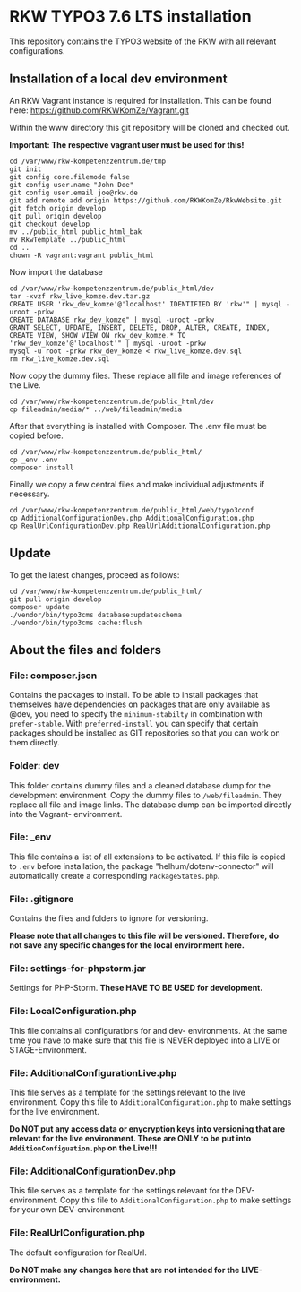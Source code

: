 # RKW TYPO3 7.6 LTS installation

This repository contains the TYPO3 website of the RKW with all relevant configurations.

## Installation of a local dev environment

An RKW Vagrant instance is required for installation. This can be found here:
https://github.com/RKWKomZe/Vagrant.git

Within the www directory this git repository will be cloned and checked out.

**Important: The respective vagrant user must be used for this!**

```
cd /var/www/rkw-kompetenzzentrum.de/tmp
git init
git config core.filemode false
git config user.name "John Doe"
git config user.email joe@rkw.de
git add remote add origin https://github.com/RKWKomZe/RkwWebsite.git
git fetch origin develop
git pull origin develop
git checkout develop
mv ../public_html public_html_bak
mv RkwTemplate ../public_html
cd ..
chown -R vagrant:vagrant public_html
```

Now import the database
```
cd /var/www/rkw-kompetenzzentrum.de/public_html/dev
tar -xvzf rkw_live_komze.dev.tar.gz
CREATE USER 'rkw_dev_komze'@'localhost' IDENTIFIED BY 'rkw'" | mysql -uroot -prkw
CREATE DATABASE rkw_dev_komze" | mysql -uroot -prkw
GRANT SELECT, UPDATE, INSERT, DELETE, DROP, ALTER, CREATE, INDEX, CREATE VIEW, SHOW VIEW ON rkw_dev_komze.* TO 'rkw_dev_komze'@'localhost'" | mysql -uroot -prkw
mysql -u root -prkw rkw_dev_komze < rkw_live_komze.dev.sql
rm rkw_live_komze.dev.sql
```

Now copy the dummy files. These replace all file and image references of the Live.
```
cd /var/www/rkw-kompetenzzentrum.de/public_html/dev
cp fileadmin/media/* ../web/fileadmin/media
```

After that everything is installed with Composer. The .env file must be copied before.
```
cd /var/www/rkw-kompetenzzentrum.de/public_html/
cp _env .env
composer install
```

Finally we copy a few central files and make individual adjustments if necessary.
```
cd /var/www/rkw-kompetenzzentrum.de/public_html/web/typo3conf
cp AdditionalConfigurationDev.php AdditionalConfiguration.php
cp RealUrlConfigurationDev.php RealUrlAdditionalConfiguration.php
```

## Update
To get the latest changes, proceed as follows:
```
cd /var/www/rkw-kompetenzzentrum.de/public_html/
git pull origin develop
composer update
./vendor/bin/typo3cms database:updateschema
./vendor/bin/typo3cms cache:flush
```

## About the files and folders

### File: composer.json

Contains the packages to install. 
To be able to install packages that themselves have dependencies on packages that are only available as @dev, you need to specify the `minimum-stabilty` in combination with `prefer-stable`.
With `preferred-install` you can specify that certain packages should be installed as GIT repositories so that you can work on them directly. 

### Folder: dev

This folder contains dummy files and a cleaned database dump for the development environment. Copy the dummy files to `/web/fileadmin`. They replace all file and image links.
The database dump can be imported directly into the Vagrant- environment. 

### File: _env

This file contains a list of all extensions to be activated. If this file is copied to `.env` before installation, the package "helhum/dotenv-connector" will automatically create a corresponding `PackageStates.php`.

### File: .gitignore

Contains the files and folders to ignore for versioning. 

**Please note that all changes to this file will be versioned. Therefore, do not save any specific changes for the local environment here.**

### File: settings-for-phpstorm.jar

Settings for PHP-Storm. **These HAVE TO BE USED for development.**

### File: LocalConfiguration.php

This file contains all configurations for and dev- environments. At the same time you have to make sure that this file is NEVER deployed into a LIVE or STAGE-Environment. 

### File: AdditionalConfigurationLive.php

This file serves as a template for the settings relevant to the live environment. Copy this file to `AdditionalConfiguration.php` to make settings for the live environment.

**Do NOT put any access data or enycryption keys into versioning that are relevant for the live environment. These are ONLY to be put into `AdditionConfiguation.php` on the Live!!!**

### File: AdditionalConfigurationDev.php

This file serves as a template for the settings relevant for the DEV-environment. Copy this file to `AdditionalConfiguration.php` to make settings for your own DEV-environment.

### File: RealUrlConfiguration.php

The default configuration for RealUrl. 

**Do NOT make any changes here that are not intended for the LIVE-environment.**

